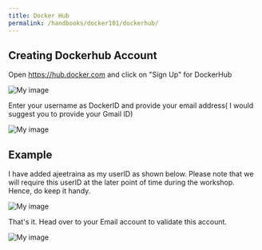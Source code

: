 ```yaml
---
title: Docker Hub
permalink: /handbooks/docker101/dockerhub/
---
```



## Creating Dockerhub Account

Open https://hub.docker.com and click on "Sign Up" for DockerHub

![My image](/dockerhub1.png)

Enter your username as DockerID and provide your email address( I would suggest you to provide your Gmail ID)

![My image](/dockerhub2.png)

## Example

I have added ajeetraina as my userID as shown below. Please note that we will require this userID at the later point of time during the workshop. Hence, do keep it handy.

![My image](/dockerhub3.png)

That's it. Head over to your Email account to validate this account.


![My image](/dockerhub4.png)


